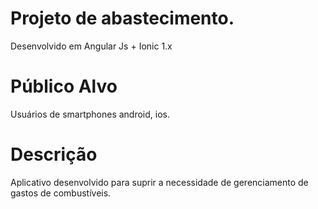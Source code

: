 Projeto de abastecimento.
==========
Desenvolvido em Angular Js + Ionic 1.x

Público Alvo
==========
Usuários de smartphones android, ios.

Descrição
==========
Aplicativo desenvolvido para suprir a necessidade de gerenciamento de gastos de combustíveis.



